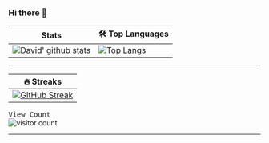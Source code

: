 ### Hi there 👋

<!--
**DavidMilai/DavidMilai** is a ✨ _special_ ✨ repository because its `README.md` (this file) appears on your GitHub profile.

Here are some ideas to get you started:

- 🔭 I’m currently working on ...
- 🌱 I’m currently learning ...
- 👯 I’m looking to collaborate on ...
- 🤔 I’m looking for help with ...
- 💬 Ask me about ...
- 📫 How to reach me: ...
- 😄 Pronouns: ...
- ⚡ Fun fact: ...
-->


|  Stats |  <g-emoji class="g-emoji" alias="hammer_and_wrench" fallback-src="https://github.githubassets.com/images/icons/emoji/unicode/1f6e0.png">🛠️</g-emoji> Top Languages | 
| --------------- | --------------- | 
|![David' github stats](https://github-readme-stats.vercel.app/api?username=DavidMilai&count_private=true&show_icons=true&theme=dracula)  | [![Top Langs](https://github-readme-stats.vercel.app/api/top-langs/?username=DavidMilai&layout=compact&theme=dracula)](https://github.com/DavidMilai/github-readme-stats)|
<hr>

| <g-emoji class="g-emoji" alias="fire" fallback-src="https://github.githubassets.com/images/icons/emoji/unicode/1f525.png">🔥</g-emoji> Streaks |
| --------------- 
| [![GitHub Streak](https://github-readme-streak-stats.herokuapp.com/?user=DavidMilai&theme=dracula)](https://git.io/streak-stats)  

<samp>View Count</samp>
<br />
<img src="https://profile-counter.glitch.me/{imhshahdi}/count.svg" alt="visitor count" />
  </div>


<hr/>
